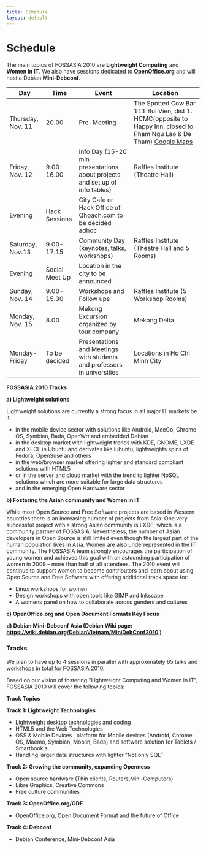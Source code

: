 ```yaml
---
title: Schedule
layout: default
---
```

# Schedule

The main topics of FOSSASIA 2010 are **Lightweight Computing** and **Women in IT**. We also have sessions dedicated to **OpenOffice.org** and will host a Debian **Mini-Debconf**.

Day | Time | Event | Location
--- | --- | --- | ---
Thursday, Nov. 11 | 20.00 | Pre-Meeting |The Spotted Cow Bar 111 Bui Vien, dist 1. HCMC(opposite to Happy Inn, closed to Pham Ngu Lao & De Tham) [Google Maps](http://maps.google.com/maps?f=q&source=s_q&hl=en&geocode=&q=111+Bui+Vien,+Ho+Chi+Minh+City,+Vietnam&sll=37.0625,-95.677068&sspn=27.284961,56.513672&ie=UTF8&hq=&hnear=111+Bui+Vien,+ph%C6%B0%E1%BB%9Dng+Ph%E1%BA%A1m+Ng%C5%A9+L%C3%A3o,+District+1,+Ho+Chi+Minh+City,+Vietnam&ll=10.765331,106.686237&spn=0.008242,0.021973&z=16)
Friday, Nov. 12 | 9.00-16.00 | Info Day (15-20 min presentations about projects and set up of info tables) | Raffles Institute (Theatre Hall)
| Evening | Hack Sessions | City Cafe or Hack Office of Qhoach.com to be decided adhoc
Saturday, Nov.13 | 9.00-17.15 |Community Day (keynotes, talks, workshops) |Raffles Institute (Theatre Hall and 5 Rooms)
|Evening|Social Meet Up|Location in the city to be announced
Sunday, Nov. 14|9.00-15.30|Workshops and Follow ups|Raffles Institute (5 Workshop Rooms)
Monday, Nov. 15|8.00|Mekong Excursion organized by tour company|Mekong Delta
Monday-Friday|To be decided|Presentations and Meetings with students and professors in universities|Locations in Ho Chi Minh City
 
 **FOSSASIA 2010 Tracks**

**a) Lightweight solutions**

Lightweight solutions are currently a strong focus in all major IT markets be it  
* in the mobile device sector with solutions like Android, MeeGo, Chrome OS, Symbian, Bada, OpenWrt and embedded Debian  
* in the desktop market with lightweight trends with KDE, GNOME, LXDE and XFCE in Ubuntu and derivates like lubuntu, lightweights spins of Fedora, OpenSuse and others  
* in the web/browser market offering lighter and standard compliant solutions with HTML5  
* or in the server and cloud market with the trend to lighter NoSQL solutions which are more suitable for large data structures  
* and in the emerging Open Hardware sector

**b) Fostering the Asian community and Women in IT**

While most Open Source and Free Software projects are based in Western countries there is an increasing number of projects from Asia. One very successful project with a strong Asian community is LXDE, which is a community partner of FOSSASIA. Nevertheless, the number of Asian developers in Open Source is still limited even though the largest part of the human population lives in Asia. Women are also underrepresented in the IT community. The FOSSASIA team strongly encourages the participation of young women and achieved this goal with an astounding participation of women in 2009 – more than half of all attendees. The 2010 event will continue to support women to become contributors and learn about using Open Source and Free Software with offering additional track space for:

* Linux workshops for women  
* Design workshops with open tools like GIMP and Inkscape  
* A womens panel on how to collaborate across genders and cultures

**c) OpenOffice.org and Open Document Formats Key Focus**  


**d) Debian Mini-Debconf Asia (Debian Wiki page: https://wiki.debian.org/DebianVietnam/MiniDebConf2010 )**  


### Tracks

We plan to have up to 4 sessions in parallel with approximately 65 talks and workshops in total for FOSSASIA 2010.

Based on our vision of fostering "Lightweight Computing and Women in IT", FOSSASIA 2010 will cover the following topics:

**Track** **Topics**

 **Track 1: Lightweight Technologies** 

- Lightweight desktop technologies and coding
- HTML5 and the Web Technologies
- OSS & Mobile Devices , platform for Mobile devices (Android, Chrome OS, Maemo, Symbian, Moblin, Bada) and software solution for Tablets / Smartbook s
- Handling larger data structures with lighter “Not only SQL”

 **Track 2: Growing the community, expanding Openness** 

- Open source hardware (Thin clients, Routers,Mini-Computers)
- Libre Graphics, Creative Commons
- Free culture communities

 **Track 3: OpenOffice.org/ODF** 

- OpenOffice.org, Open Document Format and the future of Office

 **Track 4: Debconf** 

- Debian Conference, Mini-Debconf Asia
